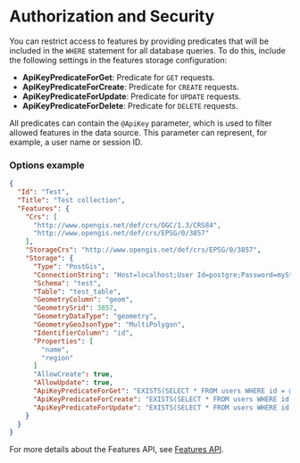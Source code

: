 # Authorization and Security

You can restrict access to features by providing predicates that will be included in the `WHERE` statement for all database queries. To do this, include the following settings in the features storage configuration:

- **ApiKeyPredicateForGet**: Predicate for `GET` requests.
- **ApiKeyPredicateForCreate**: Predicate for `CREATE` requests.
- **ApiKeyPredicateForUpdate**: Predicate for `UPDATE` requests.
- **ApiKeyPredicateForDelete**: Predicate for `DELETE` requests.

All predicates can contain the `@ApiKey` parameter, which is used to filter allowed features in the data source. This parameter can represent, for example, a user name or session ID.

### Options example

```json
{
  "Id": "Test",
  "Title": "Test collection",
  "Features": {
	"Crs": [
	  "http://www.opengis.net/def/crs/OGC/1.3/CRS84",
	  "http://www.opengis.net/def/crs/EPSG/0/3857"
	],
	"StorageCrs": "http://www.opengis.net/def/crs/EPSG/0/3857",
	"Storage": {
	  "Type": "PostGis",
	  "ConnectionString": "Host=localhost;User Id=postgre;Password=myStrongP@ssword;Database=Tests;Port=5432;Timeout=50;",
	  "Schema": "test",
	  "Table": "test_table",
	  "GeometryColumn": "geom",
	  "GeometrySrid": 3857,
	  "GeometryDataType": "geometry",
	  "GeometryGeoJsonType": "MultiPolygon",
	  "IdentifierColumn": "id",
	  "Properties": [
		"name",
		"region"
	  ]
	  "AllowCreate": true,
	  "AllowUpdate": true,
	  "ApiKeyPredicateForGet": "EXISTS(SELECT * FROM users WHERE id = @ApiKey",
	  "ApiKeyPredicateForCreate": "EXISTS(SELECT * FROM users WHERE id = @ApiKey",
	  "ApiKeyPredicateForUpdate": "EXISTS(SELECT * FROM users WHERE id = @ApiKey"
	}
  }
}
```

For more details about the Features API, see [Features API](features-api.md).
